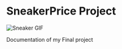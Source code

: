 # SneakerPrice Project

![Sneaker GIF](https://media.giphy.com/media/ih4YEBknOCC6RPeFhf/giphy.gif)

Documentation of my Final project
